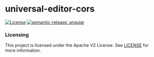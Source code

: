 # universal-editor-cors

[![License](https://img.shields.io/badge/license-Apache%202-blue)](https://github.com/adobe/universal-editor-cors/blob/main/LICENSE)
[![semantic-release: angular](https://img.shields.io/badge/semantic--release-angular-e10079?logo=semantic-release)](https://github.com/semantic-release/semantic-release)


### Licensing

This project is licensed under the Apache V2 License. See [LICENSE](LICENSE) for more information.

